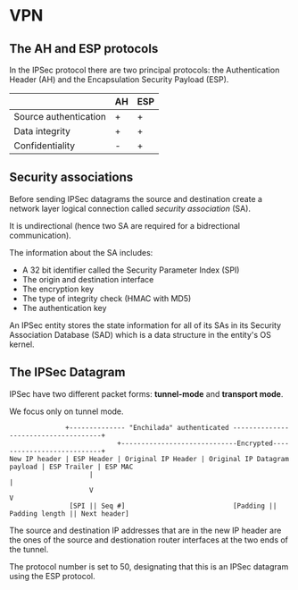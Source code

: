 # VPN

## The AH and ESP protocols

In the IPSec protocol there are two principal protocols: the Authentication Header (AH) and the Encapsulation Security Payload (ESP).

| | AH | ESP |
| --- | --- | --- |
| Source authentication | + | + |
| Data integrity | + | + |
| Confidentiality | - | + |

## Security associations

Before sending IPSec datagrams the source and destination create a network layer logical connection called *security association* (SA).

It is undirectional (hence two SA are required for a bidrectional communication).

The information about the SA includes:

* A 32 bit identifier called the Security Parameter Index (SPI)
* The origin and destination interface
* The encryption key
* The type of integrity check (HMAC with MD5)
* The authentication key

An IPSec entity stores the state information for all of its SAs in its Security Association Database (SAD) which is a data structure in the entity's OS kernel.

## The IPSec Datagram

IPSec have two different packet forms: **tunnel-mode** and **transport mode**.

We focus only on tunnel mode.

```
		      +-------------- "Enchilada" authenticated -------------------------------------+
                           +-----------------------------Encrypted---------------------------+
New IP header | ESP Header | Original IP Header | Original IP Datagram payload | ESP Trailer | ESP MAC
					|																|
					V																V
			   [SPI || Seq #]							[Padding || Padding length || Next header]

```

The source and destination IP addresses that are in the new IP header are the ones of the source and destionation router interfaces at the two ends of the tunnel.

The protocol number is set to 50, designating that this is an IPSec datagram using the ESP protocol.


